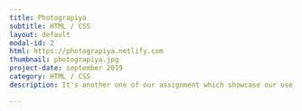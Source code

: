 ```yaml
---
title: Photograpiya
subtitle: HTML / CSS
layout: default
modal-id: 2
html: https://photograpiya.netlify.com
thumbnail: photograpiya.jpg
project-date: september 2019
category: HTML / CSS
description: It's another one of our assignment which showcase our use of flexbox, grids and media queries.

---
```

